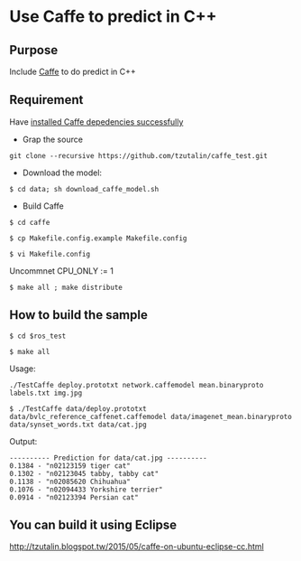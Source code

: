  Use Caffe to predict in C++
===============
## Purpose
Include [Caffe](https://github.com/BVLC/caffe) to do predict in C++

## Requirement
Have [installed Caffe depedencies successfully](http://caffe.berkeleyvision.org/installation.html)

* Grap the source

`git clone --recursive https://github.com/tzutalin/caffe_test.git`

* Download the model:

`$ cd data; sh download_caffe_model.sh`

* Build Caffe

`$ cd caffe`

`$ cp Makefile.config.example Makefile.config`

`$ vi Makefile.config`

Uncommnet CPU_ONLY := 1

`$ make all ; make distribute`

## How to build the sample

`$ cd $ros_test`

`$ make all`

Usage:

`./TestCaffe deploy.prototxt network.caffemodel mean.binaryproto labels.txt img.jpg`


`$ ./TestCaffe data/deploy.prototxt data/bvlc_reference_caffenet.caffemodel data/imagenet_mean.binaryproto data/synset_words.txt data/cat.jpg `


Output:

	---------- Prediction for data/cat.jpg ----------
	0.1384 - "n02123159 tiger cat"
	0.1302 - "n02123045 tabby, tabby cat"
	0.1138 - "n02085620 Chihuahua"
	0.1076 - "n02094433 Yorkshire terrier"
	0.0914 - "n02123394 Persian cat"


## You can build it using Eclipse
http://tzutalin.blogspot.tw/2015/05/caffe-on-ubuntu-eclipse-cc.html

